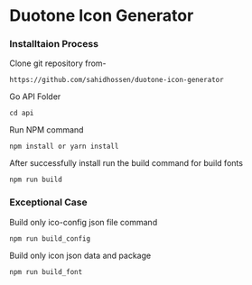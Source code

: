 # Duotone Icon Generator

### Installtaion Process ###

Clone git repository from-
```
https://github.com/sahidhossen/duotone-icon-generator
```

Go API Folder 
```
cd api 
```

Run NPM command 

```
npm install or yarn install
```

After successfully install run the build command for build fonts

```
npm run build
```

### Exceptional Case 

Build only ico-config json file command

```
npm run build_config
```

Build only icon json data and package 
```
npm run build_font
```